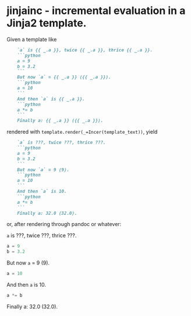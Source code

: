 # jinjainc - incremental evaluation in a Jinja2 template.

Given a template like

```markdown
    `a` is {{ _.a }}, twice {{ _.a }}, thrice {{ _.a }}.
    ```python
    a = 9
    b = 3.2
    ```
    But now `a` = {{ _.a }} ({{ _.a }}).
    ```python
    a = 10
    ```
    And then `a` is {{ _.a }}.
    ```python
    a *= b
    ```
    Finally a: {{ _.a }} ({{ _.a }}).
```

rendered with `template.render(_=Incer(template_text))`,
yield

```markdown
    `a` is ???, twice ???, thrice ???.
    ```python
    a = 9
    b = 3.2
    ```
    But now `a` = 9 (9).
    ```python
    a = 10
    ```
    And then `a` is 10.
    ```python
    a *= b
    ```
    Finally a: 32.0 (32.0).
```

or, after rendering through pandoc or whatever:

`a` is ???, twice ???, thrice ???.
```python
a = 9
b = 3.2
```
But now `a` = 9 (9).
```python
a = 10
```
And then `a` is 10.
```python
a *= b
```
Finally a: 32.0 (32.0).


